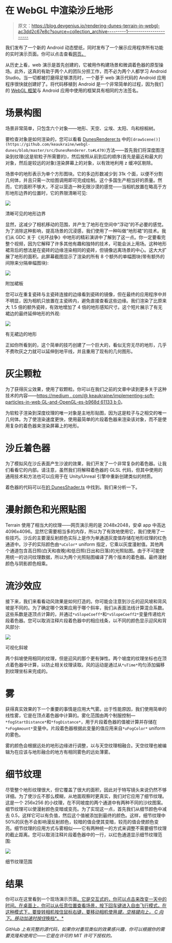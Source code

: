 # 在 WebGL 中渲染沙丘地形

> 原文：<https://blog.devgenius.io/rendering-dunes-terrain-in-webgl-ac3dd2c67e8c?source=collection_archive---------1----------------------->

我们发布了一个新的 Android 动态壁纸，同时发布了一个展示应用程序所有功能的实时演示页面。你可以点击查看[网页。](https://keaukraine.github.io/webgl-dunes/index.html)

从历史上看，web 演示是首先创建的，它被用作构建场景和微调着色器的原型操场。此外，这真的有助于两个人的团队分担工作，而不必为两个人都学习 Android Studio。当一切都被打磨得足够漂亮时，一个基于 web 演示代码的 Android 应用程序很快就创建好了。将代码移植到 Android 是一个非常简单的过程，因为我们的 [WebGL 框架](https://github.com/keaukraine/webgl-framework)与 Android 应用中使用的框架具有相同的方法签名。

# 场景构图

场景非常简单，只包含六个对象——地形、天空、尘埃、太阳、鸟和棕榈树。

要检查对象是如何渲染的，您可以看看 [DunesRenderer.ts](https://github.com/keaukraine/webgl-dunes/blob/master/src/DunesRenderer.ts) 中的`[drawScene()](https://github.com/keaukraine/webgl-dunes/blob/master/src/DunesRenderer.ts#L470)`方法——首先我们将深度图渲染到纹理(这是软粒子所需要的)，然后按照从前到后的顺序(首先是最近和最大的对象，然后是较远的对象)渲染屏幕上的对象，以有效地利用 z 缓冲区剔除。

场景中的地形表示为单个方形图块。它的多边形数减少到 31k 个面，以便不分割几何体，并且只需一次绘图调用即可完成绘制。这个多国生产相当好的质量。然而，它的面积不够大，不足以营造一种无限沙漠的感觉——当相机放置在略高于方形地形边界的位置时，它的界限清晰可见:

![](img/1c918a6f359c2c586e8a26d9b22fb68b.png)

清晰可见的地形边界

显然，这减少了相机移动的范围，并产生了地形在空间中“浮动”的不必要的感觉。为了消除这种影响，提高场景的沉浸感，我们使用了一种叫做“地形裙”的技术。我们从 GDC 关于《光环战争》中地形的精彩演讲中了解到了这一点。你一定要看完整个视频，因为它解释了许多其他有趣和独特的技术，可能会派上用场。这种地形裙背后的想法是在瓷砖的边缘渲染相同的瓷砖，但镜像远离场景的中心。这大大扩展了地形的面积。此屏幕截图显示了渲染的所有 8 个额外的单幅图块(带有额外的间隙来分隔单幅图块):

![](img/c95e48c1602b3d14f859b1f9ce6ff937.png)

附加裙板

您可以在重复瓷砖与主瓷砖连接的边缘看到瓷砖的镜像，但在最终的应用程序中并不明显，因为相机只放置在主瓷砖内，避免直接查看这些边缘。我们渲染了比原来大 1.5 倍的额外瓷砖，有效地增加了 4 倍的地形感知尺寸。这个短片展示了有无裙边的最终延伸地形的外观:

![](img/0faef6e1f0472d01d9f896326174a9ad.png)

有无裙边的地形

正如你所看到的，这个简单的技巧创建了一个巨大的，看似无穷无尽的地形，几乎不费吹灰之力就可以延伸到地平线，并且重用了现有的几何图形。

# 灰尘颗粒

为了获得灰尘效果，使用了软颗粒。你可以在我们之前的文章中读到更多关于这种技术的内容——[https://medium . com/@ keaukraine/implementing-soft-particles-in-web GL-and-OpenGL-es-b968d 61133 b 0](https://medium.com/@keaukraine/implementing-soft-particles-in-webgl-and-opengl-es-b968d61133b0)。

为软粒子渲染到深度纹理的唯一对象是主地形贴图，因为这是粒子与之相交的唯一几何体。为了使渲染速度更快，使用最简单的片段着色器来渲染该对象，而不是使用复杂的着色器来渲染屏幕上的地形。

# 沙丘着色器

为了模拟风在沙丘表面产生沙波的效果，我们开发了一个非常复杂的着色器。让我们看看它的内部。请注意，虽然我们将解释着色器的 GLSL 代码，但其中使用的通用技术和方法也可以应用于在 Unity/Unreal 引擎中重新创建类似的材质。

着色器的代码可以在[的 DunesShader.ts](https://github.com/keaukraine/webgl-dunes/blob/master/src/shaders/DunesShader.ts) 中找到。我们来分析一下。

# 漫射颜色和光照贴图

Terrain 使用了相当大的纹理——网页演示用的是 2048x2048，安卓 app 中高达 4096x4096。显然它需要相当多的内存，所以为了有效地使用它，我们使用了一些技巧。沙丘的主要漫反射颜色实际上是作为单通道灰度值存储在地形纹理的红色通道中。沙子的实际颜色由`*uColor*` uniform 指定，它乘以灰度漫射值。其他两个通道包含高日照(白天和夜晚)和低日照(日出和日落)的光照贴图。由于不可能使用统一的访问纹理数据，所以为两个光照贴图编译了两个版本的着色器。最终漫射颜色与阴影颜色相乘。

# 流沙效应

接下来，我们来看看动风效果是如何打造的。你可能会注意到沙丘的迎风坡和背风坡是不同的。为了确定哪个效果应用于哪个斜率，我们从表面法线计算混合系数。这些系数是逐顶点计算的，并通过`*vSlopeCoeff*`和`*vSlopeCoeff2*`变量传递给片段着色器。您可以取消注释片段着色器中的相应线条，以不同的颜色显示迎风和背风部分:

![](img/3bc624766a6decddebbca9da7fc784e7.png)

可视化斜坡

两个斜坡使用相同的纹理，但是迎风的那个更有弹性。两个坡度的纹理坐标也在顶点着色器中计算，以防止相关纹理读取。风的运动是通过从`*uTime*`均匀添加偏移到纹理坐标来完成的。

# 雾

获得真实效果的下一个重要的事情是应用大气雾。出于性能原因，我们使用简单的线性雾，它是在顶点着色器中计算的。雾化范围由两个制服控制— `*fogStartDistance*`和`*fogDistance*`，用于片段着色器的值被计算并存储在`*vFogAmount*`变量中。片段着色器根据此变量的值应用来自`*uFogColor*` uniform 的雾色。

雾的颜色会根据远处的地形边缘进行调整，以与天空纹理相融合。天空纹理也被编辑为在应该与地形融合的地方有相同雾色的远处薄雾。

# 细节纹理

尽管整个地形纹理很大，但它覆盖了很大的面积，因此对于特写镜头来说仍然不够详细。为了使沙丘不那么模糊，从地面观察时更真实，我们对它应用了细节纹理。这是一个 256x256 的小纹理，在不同坡度的两个通道中有两种不同的沙纹图案。细节纹理可以使漫射颜色变暗或变亮。为了实现这一点，首先我们从细节颜色中减去 0.5，这样它可以有负值，然后这个值被添加到最终的颜色。这样，细节纹理中 50%的灰色不会影响漫反射颜色，较暗的值会使其变暗，较亮的值会使颜色变亮。细节纹理的应用方式与雾相似——它有两种统一的方式来调整不需要细节纹理的截止距离。您可以取消注释片段着色器中的一行，以红色通道显示细节纹理范围:

![](img/a7e7760e1116d088a996909e85a9b2cc.png)

细节纹理范围

# 结果

你可以在这里看到一个现场演示页面[。它是交互式的，你可以点击来改变一天中的时间。在桌面上，你可以从任意位置查看场景，按下回车键进入自由飞行模式。在这种模式下，要旋转相机按住鼠标右键，要移动相机使用*键，*空格键*向上， *C* 向下。移动加速时按住*换档*。*](https://keaukraine.github.io/webgl-dunes/index.html)

*GitHub 上有完整的源代码，如果你对重现类似的效果感兴趣，你可以根据你的需要克隆和使用它——它是在许可的 MIT 许可下授权的。*